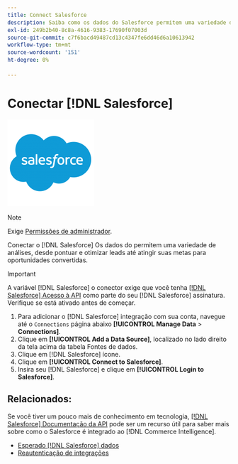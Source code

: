 ```yaml
---
title: Connect Salesforce
description: Saiba como os dados do Salesforce permitem uma variedade de análises, desde pontuar e otimizar leads até atingir suas metas para oportunidades convertidas.
exl-id: 249b2b40-8c8a-4616-9383-17690f07003d
source-git-commit: c7f6bacd49487cd13c4347fe6dd46d6a10613942
workflow-type: tm+mt
source-wordcount: '151'
ht-degree: 0%

---
```


# Conectar [!DNL Salesforce]

![](../../../assets/Salesforce_Logo.png)

>[!NOTE]
>
>Exige [Permissões de administrador](../../../administrator/user-management/user-management.md).

Conectar o [!DNL Salesforce] Os dados do permitem uma variedade de análises, desde pontuar e otimizar leads até atingir suas metas para oportunidades convertidas.

>[!IMPORTANT]
>
>A variável [!DNL Salesforce] o conector exige que você tenha [[!DNL Salesforce] Acesso à API](../integrations/salesforce.md) como parte do seu [!DNL Salesforce] assinatura. Verifique se está ativado antes de começar.

1. Para adicionar o [!DNL Salesforce] integração com sua conta, navegue até o `Connections` página abaixo **[!UICONTROL Manage Data** > **Connections]**.
1. Clique em **[!UICONTROL Add a Data Source]**, localizado no lado direito da tela acima da tabela Fontes de dados.
1. Clique em [!DNL Salesforce] ícone.
1. Clique em **[!UICONTROL Connect to Salesforce]**.
1. Insira seu [!DNL Salesforce] e clique em **[!UICONTROL Login to Salesforce]**.

## Relacionados:

Se você tiver um pouco mais de conhecimento em tecnologia, [[!DNL Salesforce] Documentação da API](https://developer.salesforce.com/docs/atlas.en-us.api_rest.meta/api_rest/intro_what_is_rest_api.htm) pode ser um recurso útil para saber mais sobre como o Salesforce é integrado ao [!DNL Commerce Intelligence].

* [Esperado [!DNL Salesforce] dados](../integrations/salesforce-data.md)
* [Reautenticação de integrações](https://experienceleague.adobe.com/docs/commerce-knowledge-base/kb/how-to/mbi-reauthenticating-integrations.html)
